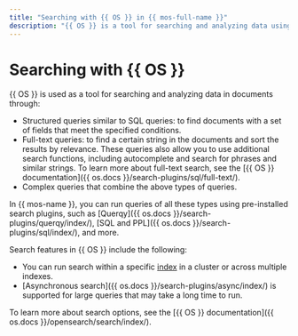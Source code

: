 ```yaml
---
title: "Searching with {{ OS }} in {{ mos-full-name }}"
description: "{{ OS }} is a tool for searching and analyzing data using structured queries, full-text queries, and complex queries."
---
```


# Searching with {{ OS }}

{{ OS }} is used as a tool for searching and analyzing data in documents through:

* Structured queries similar to SQL queries: to find documents with a set of fields that meet the specified conditions.
* Full-text queries: to find a certain string in the documents and sort the results by relevance. These queries also allow you to use additional search functions, including autocomplete and search for phrases and similar strings. To learn more about full-text search, see the [{{ OS }} documentation]({{ os.docs }}/search-plugins/sql/full-text/).
* Complex queries that combine the above types of queries.

In {{ mos-name }}, you can run queries of all these types using pre-installed search plugins, such as [Querqy]({{ os.docs }}/search-plugins/querqy/index/), [SQL and PPL]({{ os.docs }}/search-plugins/sql/index/), and more.

Search features in {{ OS }} include the following:

* You can run search within a specific [index](indexing.md) in a cluster or across multiple indexes.
* [Asynchronous search]({{ os.docs }}/search-plugins/async/index/) is supported for large queries that may take a long time to run.

To learn more about search options, see the [{{ OS }} documentation]({{ os.docs }}/opensearch/search/index/).
